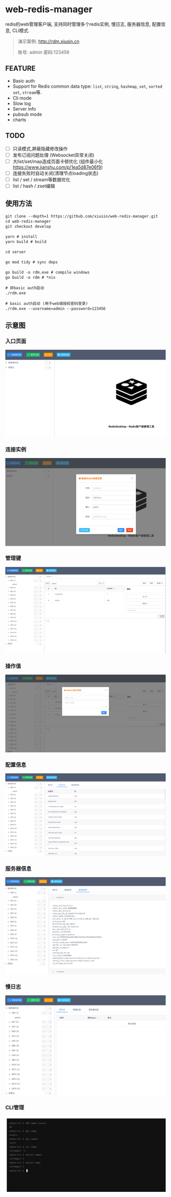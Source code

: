 # web-redis-manager #

redis的web管理客户端, 支持同时管理多个redis实例, 慢日志, 服务器信息, 配置信息, CLI模式.

> 演示案例: <http://rdm.xiusin.cn>
>
> 账号: admin 密码:123456

## FEATURE ##

- Basic auth
- Support for Redis common data type: `list`, `string`, `hashmap`, `set`, `sorted set`, `stream`等.
- Cli mode
- Slow log
- Server info
- pubsub mode
- charts


## TODO ##
- [ ] 只读模式,屏蔽隐藏修改操作
- [ ] 发布订阅问题处理 (Websocket异常关闭)
- [ ] 大list/set/map造成页面卡顿优化 (组件最小化 https://www.jianshu.com/p/1ea5d87e06f9)
- [ ] 连接失败时自动关闭(清理节点loading状态)
- [ ] list / set / stream等数据优化
- [ ] list / hash / zset编辑

## 使用方法 ##

```shell
git clone --depth=1 https://github.com/xiusin/web-redis-manager.git
cd web-redis-manager
git checkout develop

yarn # install
yarn build # build

cd server

go mod tidy # sync deps

go build -o rdm.exe # compile windows
go build -o rdm # *nix

# 非basic auth启动
./rdm.exe

# basic auth启动 (用于web端授权密码登录)
./rdm.exe --username=admin --password=123456

```

## 示意图 ##

### 入口页面 ###

![./images/1-min.png](./images/1-min.png)

### 连接实例 ###

![./images/2-min.png](./images/2-min.png)

### 管理键 ###

![./images/3-min.png](./images/3-min.png)

### 操作值 ###

![./images/4-min.png](./images/4-min.png)

### 配置信息 ###

![./images/5-min.png](./images/5-min.png)

### 服务器信息 ###

![./images/6-min.png](./images/6-min.png)

### 慢日志 ###

![./images/7-min.png](./images/7-min.png)

### CLI管理 ###

![./images/8-min.png](./images/8-min.png)

